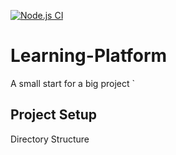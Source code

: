 [![Node.js CI](https://github.com/shyam-patel-kira/Learning-Platform/actions/workflows/node.js.yml/badge.svg?branch=main)](https://github.com/shyam-patel-kira/Learning-Platform/actions/workflows/node.js.yml)

# Learning-Platform
A small start for a big project
`
## Project Setup

Directory Structure

